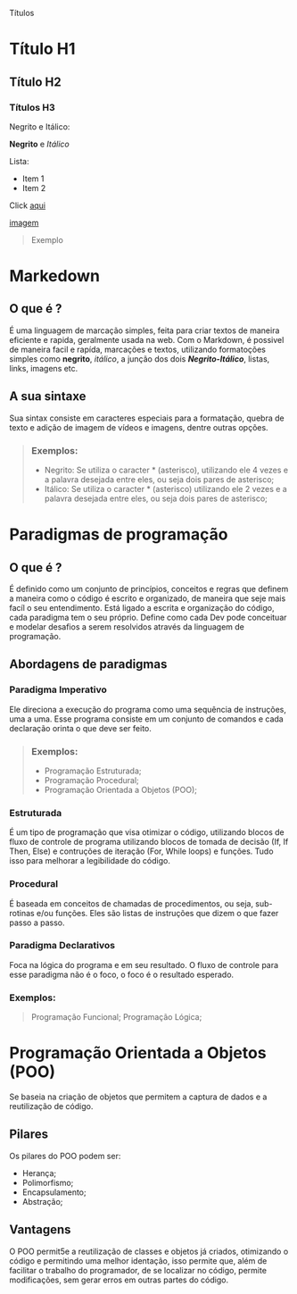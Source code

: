 Títulos

# Título H1
## Título H2
### Títulos H3

Negrito e Itálico:

**Negrito** e *Itálico*

Lista:

* Item 1
* Item 2

Click [aqui](*https://github.com/WillGabrielc137/poo-terceiro-periodo-turma-a*)

[imagem](https://www.google.com/search?q=gripen&tbm=isch&ved=2ahUKEwj5lLmWvZCFAxXmg2EGHQBNC8sQ2-cCegQIABAA&oq=gripen&gs_lp=EgNpbWciBmdyaXBlbjINEAAYgAQYigUYQxixAzIFEAAYgAQyBRAAGIAEMgUQABiABDIFEAAYgAQyBRAAGIAEMgUQABiABDIFEAAYgAQyBRAAGIAEMgUQABiABEiuFFDjBlj1EXAAeACQAQCYAZEBoAG4BqoBAzAuN7gBA8gBAPgBAYoCC2d3cy13aXotaW1nqAIAwgIIEAAYgAQYsQPCAgoQABiABBiKBRhDwgIEEAAYA8ICCxAAGIAEGLEDGIMBwgIOEAAYgAQYigUYsQMYgwGIBgE&sclient=img&ei=vvwBZvm9EOaHhuMPgJqt2Aw&bih=945&biw=1920&prmd=ivsnmbtz&rlz=1C1GCEA_enBR1096BR1096#imgrc=P6Uo_2012pyh8M)

>Exemplo

# Markedown
## O que é ?
 É uma linguagem de marcação simples, feita para criar textos de maneira eficiente e rapida, geralmente usada na web. Com o Markdown, é possivel de maneira facil e rapída, marcações e textos, utilizando formatoções simples como **negrito**, *itálico*, a junção dos dois ***Negrito-Itálico***, listas, links, imagens etc.

## A sua sintaxe
 Sua sintax consiste em caracteres especiais para a formatação, quebra de texto e adição de imagem de vídeos e imagens, dentre outras opções. 

> ### Exemplos:
> * Negrito: Se utiliza o caracter * (asterisco), utilizando ele 4 vezes e a palavra desejada entre eles, ou seja dois pares de asterisco;
> * Itálico: Se utiliza o caracter * (asterisco) utilizando ele 2 vezes e a palavra desejada entre eles, ou seja dois pares de asterisco;

# Paradigmas de programação
## O que é ?
É definido como um conjunto de princípios, conceitos e regras que definem a maneira como o código é escrito e organizado, de maneira que seje mais facíl o seu entendimento. Está ligado a escrita e organização do código, cada paradigma tem o seu próprio. Define como cada Dev pode conceituar e modelar desafios a serem resolvidos através da linguagem de programação.

## Abordagens de paradigmas
### Paradigma Imperativo
Ele direciona a execução do programa como uma sequência de instruções, uma a uma. Esse programa consiste em um conjunto de comandos e cada declaração orinta o que deve ser feito.

> ### Exemplos:
> * Programação Estruturada;
> * Programação Procedural;
> * Programação Orientada a Objetos (POO);

### Estruturada
É um tipo de programação que visa otimizar o código, utilizando blocos de fluxo de controle  de programa utilizando blocos de tomada de decisão (If, If Then, Else) e contruções de iteração (For, While loops) e funções. Tudo isso para melhorar a legibilidade do código.

### Procedural
É baseada em conceitos de chamadas de procedimentos, ou seja, sub-rotinas e/ou funções. Eles são listas de instruções que dizem o que fazer passo a passo.

### Paradigma Declarativos
Foca na lógica do programa e em seu resultado. O fluxo de controle para esse paradigma não é o foco, o foco é o resultado esperado.

### Exemplos:
> Programação Funcional;
> Programação Lógica;

# Programação Orientada a Objetos (POO)
Se baseia na criação de objetos que permitem a captura de dados e a reutilização de código.

## Pilares
Os pilares do POO podem ser:
* Herança;
* Polimorfismo;
* Encapsulamento;
* Abstração;

## Vantagens
O POO permit5e a reutilização de classes e objetos já criados, otimizando o código e permitindo uma melhor identação, isso permite que, além de facilitar o trabalho do programador, de se localizar no código, permite modificações, sem gerar erros em outras partes do código.
